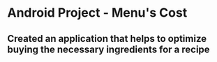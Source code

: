 # Android Project - Menu's Cost

## Created an application that helps to optimize buying the necessary ingredients for a recipe
